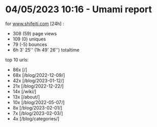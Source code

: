 # 04/05/2023 10:16 - Umami report
for www.shifeiti.com [24h] :

 - 308 (59) page views
 - 109 (0) uniques
 - 79 (-5) bounces
 - 6h 3' 25'' (1h 49' 26'') totaltime


top 10 urls:
 - 86x [/]
 - 68x [/blog/2022-12-09/]
 - 42x [/blog/2023-01-12/]
 - 21x [/blog/2022-12-22/]
 - 14x [/wiki/]
 - 13x [/about/]
 - 10x [/blog/2022-05-07/]
 - 8x [/blog/2023-02-01/]
 - 7x [/blog/2023-02-03/]
 - 4x [/blog/categories/]


